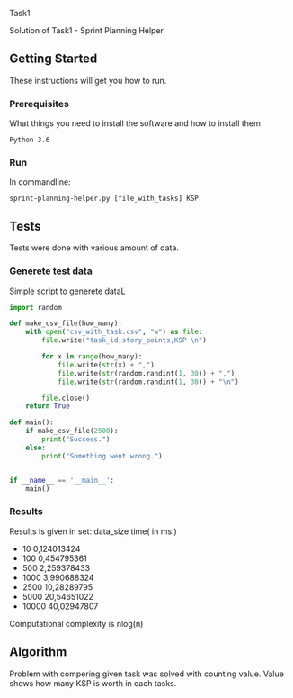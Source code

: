 Task1

Solution of Task1 - Sprint Planning Helper

## Getting Started

These instructions will get you how to run.

### Prerequisites

What things you need to install the software and how to install them

```
Python 3.6
```

### Run

In commandline:

```
sprint-planning-helper.py [file_with_tasks] KSP
```

## Tests

Tests were done with various amount of data.

### Generete test data

Simple script to generete dataL

```python
import random

def make_csv_file(how_many):
    with open("csv_with_task.csv", "w") as file:
        file.write("task_id,story_points,KSP \n")

        for x in range(how_many):
            file.write(str(x) + ",")
            file.write(str(random.randint(1, 30)) + ",")
            file.write(str(random.randint(1, 30)) + "\n")

        file.close()
    return True

def main():
    if make_csv_file(2500):
        print("Success.")
    else:
        print("Something went wrong.")


if __name__ == '__main__':
    main()
```

### Results
Results is given in set: data_size time( in ms )
* 10	0,124013424
* 100	0,454795361
* 500	2,259378433
* 1000	3,990688324
* 2500	10,28289795
* 5000	20,54651022
* 10000	40,02947807

Computational complexity is nlog(n)

## Algorithm

Problem with compering given task was solved with counting value. Value shows how many KSP is worth in each tasks. 
